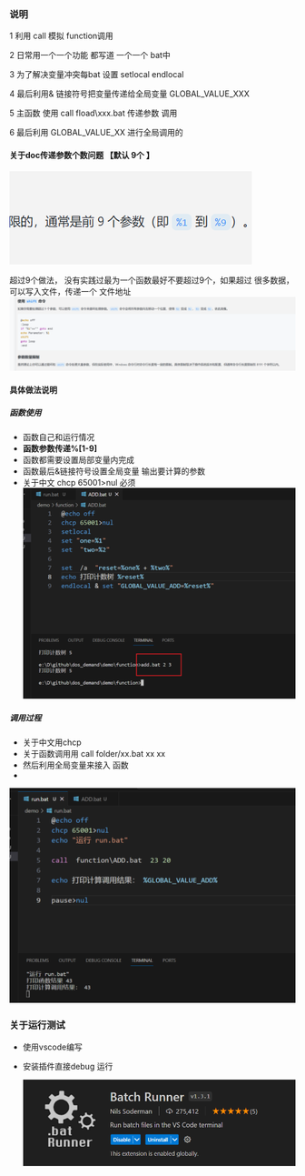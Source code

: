### 说明

1 利用 call  模拟 function调用

2 日常用一个一个功能 都写道 一个一个 bat中  

3 为了解决变量冲突每bat 设置 setlocal  endlocal 

4  最后利用& 链接符号把变量传递给全局变量 GLOBAL_VALUE_XXX

5 主函数 使用 call  fload\xxx.bat  传递参数 调用  

6 最后利用 GLOBAL_VALUE_XX 进行全局调用的  

#### 关于doc传递参数个数问题 【默认 9个 】

![默认说明](dos%20传递参数.png)

超过9个做法， 没有实践过最为一个函数最好不要超过9个，如果超过 很多数据，可以写入文件，传递一个
文件地址 
![](超过9个参数.png)



#### 具体做法说明 

##### 函数使用
* 函数自己和运行情况
* **函数参数传递%[1-9]**
* 函数都需要设置局部变量内完成
* 函数最后&链接符号设置全局变量 输出要计算的参数 
* 关于中文 chcp 65001>nul  必须
![](函数写法.png)

##### 调用过程 
* 关于中文用chcp 
* 关于函数调用用 call  folder/xx.bat  xx xx  
* 然后利用全局变量来接入 函数 
* 
![](/demo/调用过程.png)



### 关于运行测试
* 使用vscode编写
* 安装插件直接debug 运行 
  
  ![](/demo/vscode安装插件.png)